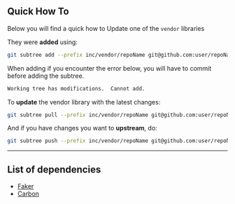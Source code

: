## Quick How To
Below you will find a quick how to Update one of the `vendor` libraries

They were **added** using:

```bash
git subtree add --prefix inc/vendor/repoName git@github.com:user/repoName.git master --squash
```

When adding if you encounter the error below, you will have to commit before adding the subtree.

```bash
Working tree has modifications.  Cannot add.
```

To **update** the vendor library with the latest changes:

```bash
git subtree pull --prefix inc/vendor/repoName git@github.com:user/repoName.git master --squash
```

And if you have changes you want to **upstream**, do:

```bash
git subtree push --prefix inc/vendor/repoName git@github.com:user/repoName.git master --squash
```

- - -

## List of dependencies
* [Faker](https://github.com/fzaninotto/Faker)
* [Carbon](https://github.com/briannesbitt/Carbon)
